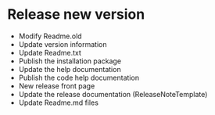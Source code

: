 ﻿# Release new version

* Modify Readme.old
* Update version information
* Update Readme.txt
* Publish the installation package
* Update the help documentation
* Publish the code help documentation
* New release front page
* Update the release documentation (ReleaseNoteTemplate)
* Update Readme.md files

